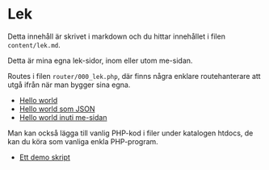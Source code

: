 Lek
===========================
Detta innehåll är skrivet i markdown och du hittar innehållet i filen `content/lek.md`.

Detta är mina egna lek-sidor, inom eller utom me-sidan.

Routes i filen `router/000_lek.php`, där finns några enklare routehanterare att utgå ifrån när man bygger sina egna.

* [Hello world](lek/hello-world)
* [Hello world som JSON](lek/hello-world-json)
* [Hello world inuti me-sidan](lek/hello-world-page)

Man kan också lägga till vanlig PHP-kod i filer under katalogen htdocs, de kan du köra som vanliga enkla PHP-program.

* [Ett demo skript](demo/demo.php)
